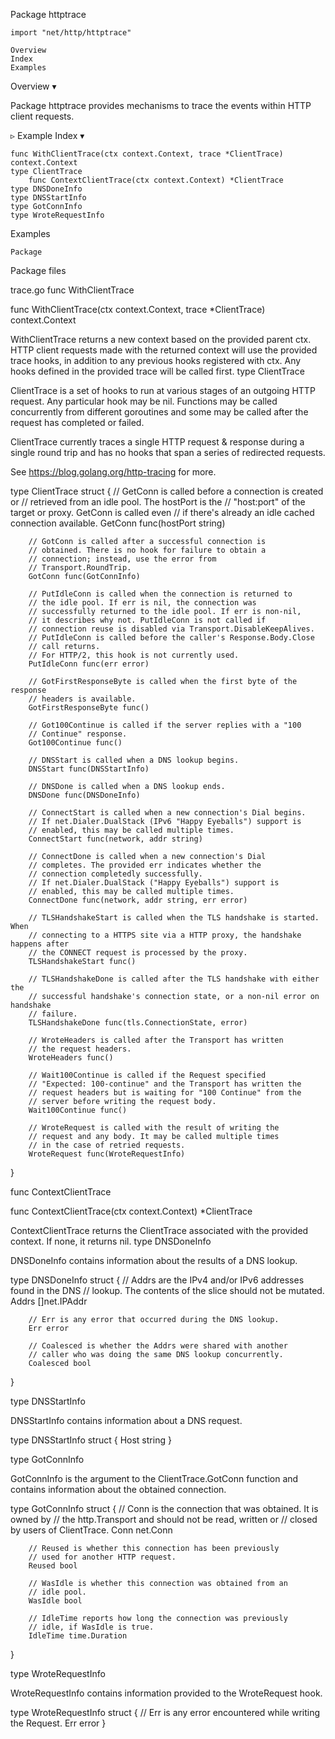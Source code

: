 
 Package httptrace

    import "net/http/httptrace"

    Overview
    Index
    Examples

Overview ▾

Package httptrace provides mechanisms to trace the events within HTTP client requests.

▹ Example
Index ▾

    func WithClientTrace(ctx context.Context, trace *ClientTrace) context.Context
    type ClientTrace
        func ContextClientTrace(ctx context.Context) *ClientTrace
    type DNSDoneInfo
    type DNSStartInfo
    type GotConnInfo
    type WroteRequestInfo

Examples

    Package

Package files

trace.go
func WithClientTrace

func WithClientTrace(ctx context.Context, trace *ClientTrace) context.Context

WithClientTrace returns a new context based on the provided parent ctx. HTTP client requests made with the returned context will use the provided trace hooks, in addition to any previous hooks registered with ctx. Any hooks defined in the provided trace will be called first.
type ClientTrace

ClientTrace is a set of hooks to run at various stages of an outgoing HTTP request. Any particular hook may be nil. Functions may be called concurrently from different goroutines and some may be called after the request has completed or failed.

ClientTrace currently traces a single HTTP request & response during a single round trip and has no hooks that span a series of redirected requests.

See https://blog.golang.org/http-tracing for more.

type ClientTrace struct {
        // GetConn is called before a connection is created or
        // retrieved from an idle pool. The hostPort is the
        // "host:port" of the target or proxy. GetConn is called even
        // if there's already an idle cached connection available.
        GetConn func(hostPort string)

        // GotConn is called after a successful connection is
        // obtained. There is no hook for failure to obtain a
        // connection; instead, use the error from
        // Transport.RoundTrip.
        GotConn func(GotConnInfo)

        // PutIdleConn is called when the connection is returned to
        // the idle pool. If err is nil, the connection was
        // successfully returned to the idle pool. If err is non-nil,
        // it describes why not. PutIdleConn is not called if
        // connection reuse is disabled via Transport.DisableKeepAlives.
        // PutIdleConn is called before the caller's Response.Body.Close
        // call returns.
        // For HTTP/2, this hook is not currently used.
        PutIdleConn func(err error)

        // GotFirstResponseByte is called when the first byte of the response
        // headers is available.
        GotFirstResponseByte func()

        // Got100Continue is called if the server replies with a "100
        // Continue" response.
        Got100Continue func()

        // DNSStart is called when a DNS lookup begins.
        DNSStart func(DNSStartInfo)

        // DNSDone is called when a DNS lookup ends.
        DNSDone func(DNSDoneInfo)

        // ConnectStart is called when a new connection's Dial begins.
        // If net.Dialer.DualStack (IPv6 "Happy Eyeballs") support is
        // enabled, this may be called multiple times.
        ConnectStart func(network, addr string)

        // ConnectDone is called when a new connection's Dial
        // completes. The provided err indicates whether the
        // connection completedly successfully.
        // If net.Dialer.DualStack ("Happy Eyeballs") support is
        // enabled, this may be called multiple times.
        ConnectDone func(network, addr string, err error)

        // TLSHandshakeStart is called when the TLS handshake is started. When
        // connecting to a HTTPS site via a HTTP proxy, the handshake happens after
        // the CONNECT request is processed by the proxy.
        TLSHandshakeStart func()

        // TLSHandshakeDone is called after the TLS handshake with either the
        // successful handshake's connection state, or a non-nil error on handshake
        // failure.
        TLSHandshakeDone func(tls.ConnectionState, error)

        // WroteHeaders is called after the Transport has written
        // the request headers.
        WroteHeaders func()

        // Wait100Continue is called if the Request specified
        // "Expected: 100-continue" and the Transport has written the
        // request headers but is waiting for "100 Continue" from the
        // server before writing the request body.
        Wait100Continue func()

        // WroteRequest is called with the result of writing the
        // request and any body. It may be called multiple times
        // in the case of retried requests.
        WroteRequest func(WroteRequestInfo)
}

func ContextClientTrace

func ContextClientTrace(ctx context.Context) *ClientTrace

ContextClientTrace returns the ClientTrace associated with the provided context. If none, it returns nil.
type DNSDoneInfo

DNSDoneInfo contains information about the results of a DNS lookup.

type DNSDoneInfo struct {
        // Addrs are the IPv4 and/or IPv6 addresses found in the DNS
        // lookup. The contents of the slice should not be mutated.
        Addrs []net.IPAddr

        // Err is any error that occurred during the DNS lookup.
        Err error

        // Coalesced is whether the Addrs were shared with another
        // caller who was doing the same DNS lookup concurrently.
        Coalesced bool
}

type DNSStartInfo

DNSStartInfo contains information about a DNS request.

type DNSStartInfo struct {
        Host string
}

type GotConnInfo

GotConnInfo is the argument to the ClientTrace.GotConn function and contains information about the obtained connection.

type GotConnInfo struct {
        // Conn is the connection that was obtained. It is owned by
        // the http.Transport and should not be read, written or
        // closed by users of ClientTrace.
        Conn net.Conn

        // Reused is whether this connection has been previously
        // used for another HTTP request.
        Reused bool

        // WasIdle is whether this connection was obtained from an
        // idle pool.
        WasIdle bool

        // IdleTime reports how long the connection was previously
        // idle, if WasIdle is true.
        IdleTime time.Duration
}

type WroteRequestInfo

WroteRequestInfo contains information provided to the WroteRequest hook.

type WroteRequestInfo struct {
        // Err is any error encountered while writing the Request.
        Err error
}
